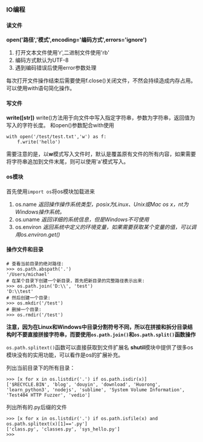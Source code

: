 ### IO编程
#### 读文件
**open('路径','模式',encoding='编码方式',errors='ignore')**
1. 打开文本文件使用'r',二进制文件使用'rb'
2. 编码方式默认为UTF-8
3. 遇到编码错误后使用error参数处理

每次打开文件操作结束后需要使用f.close()关闭文件，不然会持续造成内存占用。
可以使用with语句简化操作。
#### 写文件
**write([str])**
write()方法用于向文件中写入指定字符串，参数为字符串，返回值为写入的字符长度。
和open()参数配合with使用
```
with open('/test/test.txt','w') as f:
	f.write('hello')
```
需要注意的是，以**w**模式写入文件时，默认是覆盖原有文件的所有内容，如果需要将字符串追加到文件末尾，则可以使用'a'模式写入。

#### os模块
首先使用`import os`将os模块加载进来
1. os.name *返回操作操作系统类型，posix为Linux、Unix或Mac os x，nt为Windows操作系统。*
2. os.uname *返回详细的系统信息，但是Windows不可使用*
3. os.environ *返回系统中定义的环境变量，如果需要获取某个变量的值，可以调用os.environ.get()*


#### 操作文件和目录
```
# 查看当前目录的绝对路径:
>>> os.path.abspath('.')
'/Users/michael'
# 在某个目录下创建一个新目录，首先把新目录的完整路径表示出来:
>>> os.path.join('D:\\', 'test')
'D:\\test'
# 然后创建一个目录:
>>> os.mkdir('/test')
# 删掉一个目录:
>>> os.rmdir('/test')
```
**注意，因为在Linux和Windows中目录分割符号不同，所以在拼接和拆分目录结构时不要直接拼接字符串，而要使用`os.path.join()`和`os.path.split()`函数操作**

`os.path.splitext()`函数可以直接获取到文件扩展名
**shutil**模块中提供了很多os模块没有的实用功能，可以看作是os的扩展补充。

列出当前目录下的所有目录：
```
>>> [x for x in os.listdir('.') if os.path.isdir(x)]
['$RECYCLE.BIN', 'blog', 'douyin', 'download', 'Huorong', 'learn_python3', 'nodejs', 'sublime', 'System Volume Information', 'Test404 HTTP Fuzzer', 'vedio']
```
列出所有的.py后缀的文件
```
>>> [x for x in os.listdir('.') if os.path.isfile(x) and os.path.splitext(x)[1]=='.py']
['class.py', 'classes.py', 'sys_hello.py']
>>>
```
